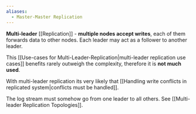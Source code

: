 ```yaml
---
aliases:
  - Master-Master Replication
---
```

**Multi-leader** [[Replication]] - **multiple nodes accept writes**, each of them forwards data to other nodes. Each leader may act as a follower to another leader.

This [[Use-cases for Multi-Leader-Replication|multi-leader replication use cases]] benefits rarely outweigh the complexity, therefore it is **not much used**.

With multi-leader replication its very likely that [[Handling write conflicts in replicated system|conflicts must be handled]].

The log stream must somehow go from one leader to all others. See [[Multi-leader Replication Topologies]].
